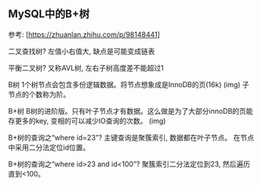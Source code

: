 ## MySQL中的B+树

参考:
[https://zhuanlan.zhihu.com/p/98148441]

二叉查找树?
左值小右值大, 缺点是可能变成链表

平衡二叉树?
又称AVL树, 左右子树高度差不能超过1

B树
1个树节点会包含多份逻辑数据。将节点想象成是InnoDB的页(16k)
(img)
子节点的个数称为阶。

B+树
B树的进阶版。只有叶子节点才有数据。这么做是为了大部分innoDB的页能存更多的key, 变相的可以减少IO查询的次数。
(img)

B+树的查询之“where id=23”?
主键查询是聚簇索引, 数据都在叶子节点。
在节点中采用二分法定位id位置。

B+树的查询之“where id>23 and id<100”?
聚簇索引二分法定位到23, 然后遍历直到<100。